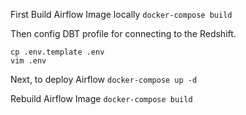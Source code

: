 First Build Airflow Image locally
`docker-compose build`

Then config DBT profile for connecting to the Redshift.
```
cp .env.template .env
vim .env
```

Next, to deploy Airflow
`docker-compose up -d`

Rebuild Airflow Image
`docker-compose build`